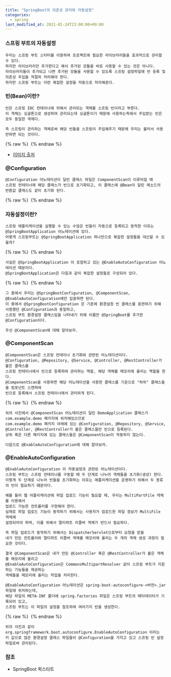 ```yaml
---
title: "SpringBoot의 의존성 관리와 자동설정"
categories: 
  - spring
last_modified_at: 2021-01-24T23:00:00+09:00
---
```


### 스프링 부트의 자동설정
    우리는 스프링 부트 스타터를 이용하여 프로젝트에 필요한 라이브러리들을 효과적으로 관리할 수 있다.
    하지만 라이브러리만 추가한다고 해서 추가된 모듈을 바로 사용할 수 있는 것은 아니다.
    라이브러리들이 추가되고 나면 추가된 모듈을 사용할 수 있도록 스프링 설정파일에 빈 등록 및 의존성 주입을 적절히 처리해야 한다.
    하지만 스프링 부트는 이런 복잡한 설정을 자동으로 처리해준다.

### 빈(Bean)이란?
    빈은 스프링 IOC 컨테이너에 의해서 관리되는 객체를 스프링 빈이라고 부른다.
    이 객체는 싱글톤으로 생성하여 관리되는데 싱글톤이기 때문에 사용하는측에서 주입받는 빈은 모두 동일한 객체다.
    
    즉 스프링이 관리하는 객체로써 해당 빈들을 스프링이 주입해주기 때문에 우리는 불러서 사용만하면 되는 것이다.

{% raw %} <img src="https://chohongjae.github.io/assets/img/20210124springBoot의자동설정/스프링 빈이란.png" alt=""> {% endraw %}
- [이미지 출처](https://www.inflearn.com/course/spring_revised_edition)
    
### @Configuration
    @Configuration 어노테이션이 달린 클래스 파일은 ComponentScan이 이루어질 때 
    스프링 컨테이너에 해당 클래스가 빈으로 초기화되고, 이 클래스에 @Bean이 달린 메소드의 반환값 클래스도 같이 초기화 된다.

{% raw %} <img src="https://chohongjae.github.io/assets/img/20210124springBoot의자동설정/configuration.png" alt=""> {% endraw %}        
    
### 자동설정이란?
    스프링 애플리케이션을 실행할 수 있는 수많은 빈들이 자동으로 등록되고 동작한 이유는 @SpringBootApplication 어노테이션에 있다.
    어떻게 스프링부트는 @SpringBootApplication 하나만으로 복잡한 설정들을 대신할 수 있을까?

{% raw %} <img src="https://chohongjae.github.io/assets/img/20210124springBoot의자동설정/springbootapplication.png" alt=""> {% endraw %}
    
    사실은 @SpringBootApplication 이 포함하고 있는 @EnableAutoConfiguration 어노테이션 때문이다.
    @SpringBootApplication은 다음과 같이 복잡한 설정들로 구성되어 있다.
    
{% raw %} <img src="https://chohongjae.github.io/assets/img/20210124springBoot의자동설정/springbootapplication2.png" alt=""> {% endraw %}

    그 중에서 우리는 @SpringBootConfiguration, @ComponentScan, @EnableAutoConfiguration에만 집중하면 된다.
    이 중에서 @SpringBootConfiguration 은 기존에 환경설정 빈 클래스를 표현하기 위해 사용했던 @Configuration과 동일하고,
    스프링 부트 환경설정 클래스임을 나타내기 위해 이름만 @SpringBoot를 추가한 @Configuration이다.
    
    우선 @ComponentScan에 대해 알아보자.
    
### @ComponentScan
    @ComponentScan은 스프링 컨테이너 초기화와 관련된 어노테이션이다.
    @Configuration, @Repository, @Service, @Controller, @RestController가 붙은 클래스를
    스프링 컨테이너에서 빈으로 등록하여 관리하는 역할, 해당 객체를 메모리에 올리는 역할을 한다.
    @ComponentScan을 사용하면 해당 어노테이션을 사용한 클래스를 기준으로 "하위" 클래스들을 컴포넌트 스캔하여
    빈으로 등록해서 스프링 컨테이너에서 관리하게 된다.

{% raw %} <img src="https://chohongjae.github.io/assets/img/20210124springBoot의자동설정/componentscan.png" alt=""> {% endraw %}
    
    위의 사진에서 @ComponentScan 어노테이션이 달린 DemoApplication 클래스가 com.example.demo 패키지에 위치해있으므로
    com.example.demo 패키지 아래에 있는 @Configuration, @Repository, @Service,
    @Controller, @RestController가 붙은 클래스들만 빈으로 등록된다.
    상위 혹은 다른 패키지에 있는 클래스들은 @ComponentScan이 작동하지 않는다.
    
    다음으로 @EnableAutoConfiguration에 대해 알아보자.
    
### @EnableAutoConfiguration
    @EnableAutoConfiguration 이 자동설정과 관련된 어노테이션이다.
    스프링 부트는 스프링 컨테이너를 구동할 때 두 단계로 나누어 객체들을 초기화(생성) 한다.
    이렇게 두 단계로 나누어 빈들을 초기화하는 이유는 애플리케이션을 운영하기 위해서 두 종류의 빈이 필요하기 떄문이다.
    
    예를 들어 웹 어플리케이션에 파일 업로드 기능이 필요할 때, 우리는 MultiPartFile 객체를 이용해서
    업로드 가능한 컨트롤러를 구현해야 한다.
    실제로 파일 업로드 기능이 동작하기 위해서는 사용자가 업로드한 파일 정보가 MultiFile 객체에 
    설정되어야 하며, 이를 위해서 멀티파트 리졸버 객체가 반드시 필요하다.
    
    즉 파일 업로드가 동작하기 위해서는 DispatcherServlet으로부터 요청을 받을
    내가 만든 컨트롤러와 멀티파트 리졸버 객체를 매모리에 올리는 두 개의 객체 생성 과정이 필요한 것이다.
    
    결국 @ComponentScan은 내가 만든 @Controller 혹은 @RestController가 붙은 객체를 메모리에 올리고
    @EnableAutoConfiguration은 CommonsMultipartResolver 같이 스프링 부트가 지원하는 기능들을 제공하는
    객체들을 메모리에 올리는 작업을 처리한다.
    
```text
@EnableAutoConfiguration 어노테이션은 spring-boot-autoconfigure-<버전>.jar 파일에 위치하는데,
해당 파일의 META-INF 폴더에 spring.factories 파일은 스프링 부트의 메타데이터가 기록되어 있고,
스프링 부트는 이 파일의 설정을 참조하여 여러가지 빈을 생성한다. 
```

{% raw %} <img src="https://chohongjae.github.io/assets/img/20210124springBoot의자동설정/spring.factories.png" alt=""> {% endraw %}

    위의 사진과 같이 org.springframework.boot.autoconfigure.EnableAutoConfiguration 이라는 
    키 값으로 많은 환경설정 클래스 파일들이 @Configuration을 가지고 있고 스프링 빈 설정 파일로써 관리된다.

### 참조
- SpringBoot 퀵스타트